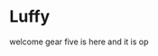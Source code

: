 # Luffy
welcome
gear five is here and it is op 
 
 
 
 
    
            
         
                
                 
          
           
  
  
